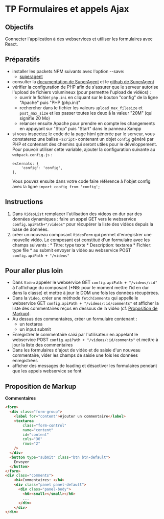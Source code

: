 # TP Formulaires et appels Ajax

## Objectifs
Connecter l'application à des webservices et utiliser les formulaires avec React.

## Préparatifs
- installer les packets NPM suivants avec l'option --save:
    + [superagent](https://www.npmjs.com/package/superagent)
- consulter la [documentation de SuperAgent](http://visionmedia.github.com/superagent/) et le [github de SuperAgent](https://github.com/visionmedia/superagent)
- vérifier la configuration de PHP afin de s'assurer que le serveur autorise l'upload de fichiers volumineux (pour permettre l'upload de vidéos) :
	+ ouvrir le fichier `php.ini` en cliquant sur le bouton "config" de la ligne "Apache" puis "PHP (php.ini)"
	+ rechercher dans le fichier les valeurs `upload_max_filesize` et `post_max_size` et les passer toutes les deux à la valeur "20M" (qui signifie 20 Mo)
	+ relancer ensuite Apache pour prendre en compte les changements en appuyant sur "Stop" puis "Start" dans le panneau Xampp
- si vous inspectez le code de la page html générée par le serveur, vous constaterez une balise `<script>` contenant un objet `config` généré par PHP et contenant des chemins qui seront utiles pour le développement. Pour pouvoir utiliser cette variable, ajouter la configuration suivante au `webpack.config.js` :
	```
	externals: {
		'config': 'config',
	},
	```
	Vous pouvez ensuite dans votre code faire référence à l'objet config avec la ligne `import config from 'config';`


## Instructions
1. Dans `VideoList` remplacer l'utilisation des videos en dur par des données dynamiques : faire un appel GET vers le webservice `config.apiPath+"/videos"` pour récupérer la liste des vidéos depuis la base de données.
2. créer un nouveau composant `VideoForm` qui permet d'enregistrer une nouvelle vidéo. Le composant est constitué d'un formulaire avec les champs suivants :
        * Titre: type texte
        * Description: textarea
        * Fichier: type file
		* au submit envoyer la vidéo au webservice POST `config.apiPath + "/videos"`

## Pour aller plus loin
- Dans `Video` appeler le webservice GET `config.apiPath + "/videos/:id"` à l'affichage du composant (*NB: pour le moment mettre l'id en dur dans la classe) et mettre à jour le DOM une fois les données récupérées.
- Dans la `Video`, créer une méthode `fetchComments` qui appelle le webservice GET `config.apiPath + "/videos/:id/comments"` et afficher la liste des commentaires reçus en dessous de la vidéo (cf. [Proposition de Markup](#proposition-de-markup)).
- Au dessus des commentaires, créer un formulaire contenant :
    + un textarea
    + un input submit
- Enregistrer le commentaire saisi par l'utilisateur en appelant le webservice POST `config.apiPath + "/videos/:id/comments"`  et mettre à jour la liste des commentaires
- Dans les formulaires d'ajout de vidéo et de saisie d'un nouveau commentaire, vider les champs de saisie une fois les données enregistrées
- afficher des messages de loading et désactiver les formulaires pendant que les appels webservice se font


## Proposition de Markup
**Commentaires**
```html
<form>
  <div class="form-group">
    <label for="content">Ajouter un commentaire</label>
    <textarea
        class="form-control"
        name="content"
        id="content"
        cols="30"
        rows="2"
    />
  </div>
  <button type="submit" class="btn btn-default">
    Envoyer
  </button>
</form>
<div class="comments">
    <h4>Commentaires: </h4>
    <div class="panel panel-default">
      <div class="panel-body">
        <h6><small></small></h6>
        ...
      </div>
    </div>
</div>
```